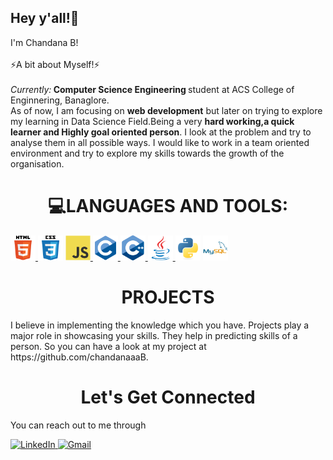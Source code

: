 <h2>Hey y'all!👋</h2>
I'm Chandana B! 
<br>
<br>
⚡A bit about Myself!⚡
<br>
<br>
<i>Currently:</i><b> Computer Science Engineering </b>student at ACS College of Enginnering, Banaglore. <br>
As of now, I am focusing on <b>web development</b> but later on trying to explore my learning in Data Science Field.Being a very <b>hard working,a quick learner and Highly goal oriented person</b>. I look at the problem and try to analyse them in all possible ways. I would like to work in a team oriented environment and try to explore my skills towards the growth of the organisation.<br>
 

<h1 align="center">💻LANGUAGES AND TOOLS:</h1>
<p>
<a href="https://www.w3.org/html/" target="_blank" rel="noreferrer"> 
 <img src="https://raw.githubusercontent.com/devicons/devicon/master/icons/html5/html5-original-wordmark.svg" alt="html5" width="40" height="40"/> 
</a
<a href="https://www.w3schools.com/css/" target="_blank" rel="noreferrer">  
  <img src="https://raw.githubusercontent.com/devicons/devicon/master/icons/css3/css3-original-wordmark.svg" alt="css3" width="40" height="40"/>
</a>   
<a href="https://developer.mozilla.org/en-US/docs/Web/JavaScript" target="_blank" rel="noreferrer"> 
 <img src="https://raw.githubusercontent.com/devicons/devicon/master/icons/javascript/javascript-original.svg" alt="javascript" width="40" height="40"/>
</a>
<a href="https://www.cprogramming.com/" target="_blank" rel="noreferrer">
 <img src="https://raw.githubusercontent.com/devicons/devicon/master/icons/c/c-original.svg" alt="c" width="40" height="40"/>
</a> 
<a href="https://www.w3schools.com/cpp/" target="_blank" rel="noreferrer">
 <img src="https://raw.githubusercontent.com/devicons/devicon/master/icons/cplusplus/cplusplus-original.svg" alt="cplusplus" width="40" height="40"/> 
</a>
<a href="https://www.java.com" target="_blank" rel="noreferrer"> 
 <img src="https://raw.githubusercontent.com/devicons/devicon/master/icons/java/java-original.svg" alt="java" width="40" height="40"/> 
</a>
 <a>
 <img src="https://raw.githubusercontent.com/devicons/devicon/master/icons/python/python-original.svg" alt="python" width="40" height="40"/>
</a>
<a href="https://www.mysql.com/" target="_blank" rel="noreferrer">
  <img src="https://raw.githubusercontent.com/devicons/devicon/master/icons/mysql/mysql-original-wordmark.svg" alt="mysql" width="40" height="40"/>
</a>  
</p>

<h1 align="center">PROJECTS</h1>
I believe in implementing the knowledge which you have. Projects play a major role in showcasing your skills. They help in predicting skills of a person. So you can have a look at my project at https://github.com/chandanaaaB.


<h1 align="center">Let's Get Connected</h1>
You can reach out to me through</p>
<div align="left">
<a  href=" https://www.linkedin.com/in/chandanaa-b-0b7417255 " target="_blank">
 <img alt="LinkedIn" src="https://img.shields.io/badge/linkedin%20-%230077B5.svg?&style=for-the-badge&logo=linkedin&logoColor=white" />
</a>
<a href="mailto:Chandanaa.b@gmail.com">
 <img  alt="Gmail" src="https://img.shields.io/badge/Gmail-D14836?style=for-the-badge&logo=gmail&logoColor=white" />
 </a>
</div>
